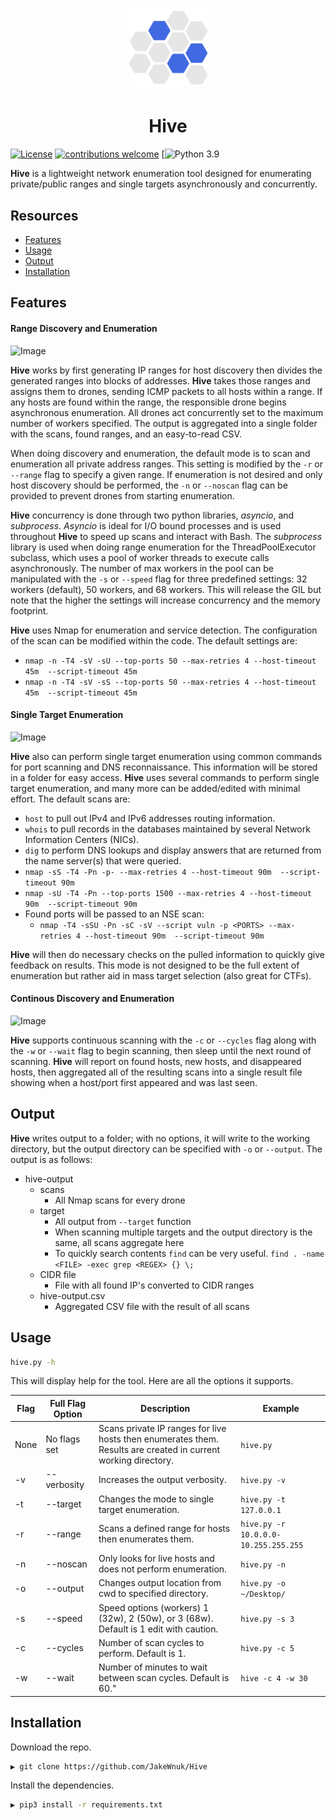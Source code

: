 <h1 align="center">
  <img src="static/hive-logo.png" alt="hive" width="125px"></a>
</h1>
<h1 align="center">
 Hive
 </h1>

[![License](https://img.shields.io/badge/license-MIT-blue.svg)](https://opensource.org/licenses/MIT)
[![contributions welcome](https://img.shields.io/badge/contributions-welcome-blue.svg?style=flat)](https://github.com/JakeWnuk/Hive/issues)
[![Python 3.9](https://img.shields.io/badge/Python-3.9-blue)

**Hive** is a lightweight network enumeration tool designed for enumerating private/public ranges and single targets asynchronously and concurrently.

## Resources

-   [Features](#features)
-   [Usage](#usage)
-   [Output](#output)
-   [Installation](#installation)

## Features

#### Range Discovery and Enumeration 
![Image](../master/static/hive-demo.png?raw=true)

**Hive** works by first generating IP ranges for host discovery then divides the generated ranges into blocks of addresses. **Hive** takes those ranges and assigns them to drones, sending ICMP packets to all hosts within a range. If any hosts are found within the range, the responsible drone begins asynchronous enumeration. All drones act concurrently set to the maximum number of workers specified. The output is aggregated into a single folder with the scans, found ranges, and an easy-to-read CSV.

When doing discovery and enumeration, the default mode is to scan and enumeration all private address ranges. This setting is modified by the `-r` or `--range` flag to specify a given range. If enumeration is not desired and only host discovery should be performed, the `-n` or `--noscan` flag can be provided to prevent drones from starting enumeration.

**Hive** concurrency is done through two python libraries, *asyncio*, and *subprocess*. *Asyncio* is ideal for I/O bound processes and is used throughout **Hive** to speed up scans and interact with Bash. The *subprocess* library is used when doing range enumeration for the ThreadPoolExecutor subclass, which uses a pool of worker threads to execute calls asynchronously. The number of max workers in the pool can be manipulated with the `-s` or `--speed` flag for three predefined settings: 32 workers (default), 50 workers, and 68 workers. This will release the GIL but note that the higher the settings will increase concurrency and the memory footprint. 

**Hive** uses Nmap for enumeration and service detection. The configuration of the scan can be modified within the code. The default settings are:

-   `nmap -n -T4 -sV -sU --top-ports 50 --max-retries 4 --host-timeout 45m  --script-timeout 45m`
-   `nmap -n -T4 -sV -sS --top-ports 50 --max-retries 4 --host-timeout 45m  --script-timeout 45m`


#### Single Target Enumeration
![Image](../master/static/hive-target.png?raw=true)

**Hive** also can perform single target enumeration using common commands for port scanning and DNS reconnaissance. This information will be stored in a folder for easy access. **Hive** uses several commands to perform single target enumeration, and many more can be added/edited with minimal effort. The default scans are:
  
-   `host` to pull out IPv4 and IPv6 addresses routing information. 
-   `whois` to pull records in the databases maintained by several Network Information Centers (NICs).
-   `dig` to perform DNS lookups and display answers that are returned from the name server(s) that were queried.
-   `nmap -sS -T4 -Pn -p- --max-retries 4 --host-timeout 90m  --script-timeout 90m`
-   `nmap -sU -T4 -Pn --top-ports 1500 --max-retries 4 --host-timeout 90m  --script-timeout 90m`
-   Found ports will be passed to an NSE scan: 
    - `nmap -T4 -sSU -Pn -sC -sV --script vuln -p <PORTS> --max-retries 4 --host-timeout 90m  --script-timeout 90m`

**Hive** will then do necessary checks on the pulled information to quickly give feedback on results. This mode is not designed to be the full extent of enumeration but rather aid in mass target selection (also great for CTFs).

#### Continous Discovery and Enumeration
![Image](../master/static/hive-cycles.png?raw=true)

**Hive** supports continuous scanning with the `-c` or `--cycles` flag along with the `-w` or `--wait` flag to begin scanning, then sleep until the next round of scanning. **Hive** will report on found hosts, new hosts, and disappeared hosts, then aggregated all of the resulting scans into a single result file showing when a host/port first appeared and was last seen.

## Output

**Hive** writes output to a folder; with no options, it will write to the working directory, but the output directory can be specified with `-o` or `--output`. The output is as follows:

-   hive-output
    -   scans
        -   All Nmap scans for every drone
    -   target
        -   All output from `--target` function
        -   When scanning multiple targets and the output directory is the same, all scans aggregate here
        -   To quickly search contents `find` can be very useful. `find . -name <FILE> -exec grep <REGEX> {} \;`
    -   CIDR file
        -   File with all found IP's converted to CIDR ranges
    -   hive-output.csv
        -   Aggregated CSV file with the result of all scans


## Usage

```sh
hive.py -h
```

This will display help for the tool. Here are all the options it supports.

|Flag |  Full Flag Option              | Description  |Example|
|-----|-------------------------|-------------------------------------------------------|-------------------------------|
|None | No flags set  | Scans private IP ranges for live hosts then enumerates them. Results are created in current working directory. |`hive.py`|
|-v | --verbosity |Increases the output verbosity. |`hive.py -v`|
|-t | --target  |Changes the mode to single target enumeration. |`hive.py -t 127.0.0.1`|
|-r | --range  |Scans a defined range for hosts then enumerates them. |`hive.py -r 10.0.0.0-10.255.255.255`|
|-n | --noscan  |Only looks for live hosts and does not perform enumeration. |`hive.py -n`|
|-o | --output  |Changes output location from cwd to specified directory.  |`hive.py -o ~/Desktop/`|
|-s | --speed  |Speed options (workers) 1 (32w), 2 (50w), or 3 (68w). Default is 1 edit with caution. |`hive.py -s 3`|
|-c | --cycles   |Number of scan cycles to perform. Default is 1. | `hive.py -c 5`|
|-w | --wait   |Number of minutes to wait between scan cycles. Default is 60." | `hive -c 4 -w 30`|

## Installation

Download the repo.

```sh
▶ git clone https://github.com/JakeWnuk/Hive
```

Install the dependencies.

```sh
▶ pip3 install -r requirements.txt
```
